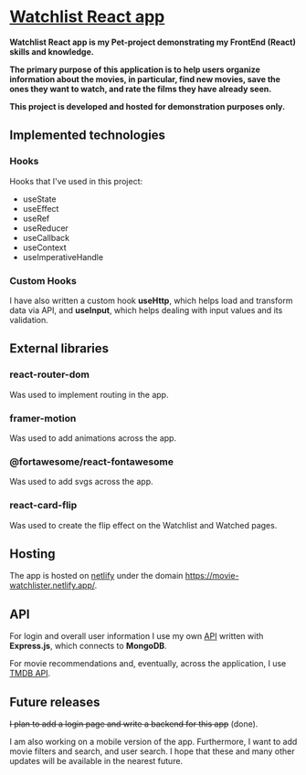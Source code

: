 # [Watchlist React app](https://movie-watchlister.netlify.app/)

**Watchlist React app is my Pet-project demonstrating my FrontEnd (React) skills and knowledge.**

**The primary purpose of this application is to help users organize information about the movies, in particular, find new movies, save the ones they want to watch, and rate the films they have already seen.**

**This project is developed and hosted for demonstration purposes only.**

## Implemented technologies

### Hooks

Hooks that I've used in this project:

- useState
- useEffect
- useRef
- useReducer
- useCallback
- useContext
- useImperativeHandle

### Custom Hooks

I have also written a custom hook **useHttp**, which helps load and transform data via API, and **useInput**, which helps dealing with input values and its validation.

## External libraries

### react-router-dom

Was used to implement routing in the app.

### framer-motion

Was used to add animations across the app.

### @fortawesome/react-fontawesome

Was used to add svgs across the app.

### react-card-flip

Was used to create the flip effect on the Watchlist and Watched pages.

## Hosting

The app is hosted on [netlify](https://www.netlify.com/) under the domain https://movie-watchlister.netlify.app/.

## API

For login and overall user information I use my own [API](https://github.com/saniochky/watchlist-api) written with **Express.js**, which connects to **MongoDB**.

For movie recommendations and, eventually, across the application, I use [TMDB API](https://www.themoviedb.org/documentation/api).

## Future releases

~~I plan to add a login page and write a backend for this app~~ (done).

I am also working on a mobile version of the app. Furthermore, I want to add movie filters and search, and user search. I hope that these and many other updates will be available in the nearest future.
